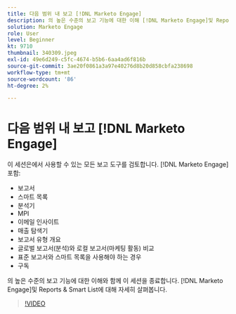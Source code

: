 ```yaml
---
title: 다음 범위 내 보고 [!DNL Marketo Engage]
description: 의 높은 수준의 보고 기능에 대한 이해 [!DNL Marketo Engage]및 Reports & Smart List에 대해 자세히 살펴봅니다.
solution: Marketo Engage
role: User
level: Beginner
kt: 9710
thumbnail: 340309.jpeg
exl-id: 49e6d249-c5fc-4674-b5b6-6aa4ad6f816b
source-git-commit: 3ae20f0861a3a97e40276d8b20d858cbfa238698
workflow-type: tm+mt
source-wordcount: '86'
ht-degree: 2%

---
```


# 다음 범위 내 보고 [!DNL Marketo Engage]

이 세션은에서 사용할 수 있는 모든 보고 도구를 검토합니다. [!DNL Marketo Engage] 포함:

* 보고서
* 스마트 목록
* 분석기
* MPI
* 이메일 인사이트
* 매출 탐색기
* 보고서 유형 개요
* 글로벌 보고서(분석)와 로컬 보고서(마케팅 활동) 비교
* 표준 보고서와 스마트 목록을 사용해야 하는 경우
* 구독

의 높은 수준의 보고 기능에 대한 이해와 함께 이 세션을 종료합니다. [!DNL Marketo Engage]및 Reports &amp; Smart List에 대해 자세히 살펴봅니다.

>[!VIDEO](https://video.tv.adobe.com/v/340309/?quality=12&learn=on)

